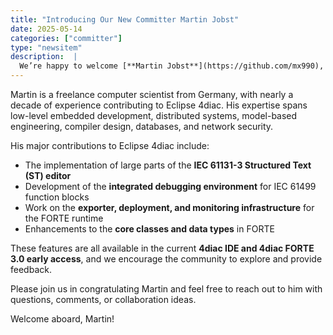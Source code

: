 ```yaml
---
title: "Introducing Our New Committer Martin Jobst"
date: 2025-05-14
categories: ["committer"]
type: "newsitem"
description:  |
  We’re happy to welcome [**Martin Jobst**](https://github.com/mx990), a long-time contributor and expert in embedded systems, as a new committer to the Eclipse 4diac project!
---
```


Martin is a freelance computer scientist from Germany, with nearly a decade of experience contributing to Eclipse 4diac. His expertise spans low-level embedded development, distributed systems, model-based engineering, compiler design, databases, and network security.

His major contributions to Eclipse 4diac include:
- The implementation of large parts of the **IEC 61131-3 Structured Text (ST) editor**
- Development of the **integrated debugging environment** for IEC 61499 function blocks
- Work on the **exporter, deployment, and monitoring infrastructure** for the FORTE runtime
- Enhancements to the **core classes and data types** in FORTE

These features are all available in the current **4diac IDE and 4diac FORTE 3.0 early access**, and we encourage the community to explore and provide feedback.

Please join us in congratulating Martin and feel free to reach out to him with questions, comments, or collaboration ideas.

Welcome aboard, Martin!

